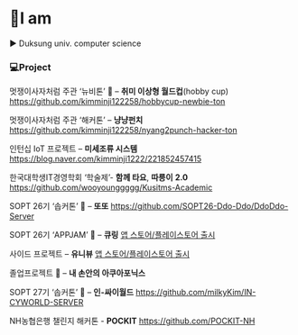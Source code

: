 

# :raising_hand:I am

:arrow_forward: Duksung univ. computer science



### :computer:Project

멋쟁이사자처럼 주관 ‘뉴비톤’ 🏅 – **취미 이상형 월드컵**(hobby cup) https://github.com/kimminji122258/hobbycup-newbie-ton

멋쟁이사자처럼 주관 ‘해커톤’ – **냥냥펀치** https://github.com/kimminji122258/nyang2punch-hacker-ton  

인턴십 IoT 프로젝트 – **미세조류  시스템** https://blog.naver.com/kimminji1222/221852457415

한국대학생IT경영학회 ‘학술제’- **함께 타요**, **따릉이** **2.0** https://github.com/wooyounggggg/Kusitms-Academic

SOPT 26기 ‘솝커톤’ 🥈 – **또또** https://github.com/SOPT26-Ddo-Ddo/DdoDdo-Server

SOPT 26기 ‘APPJAM’ 🥇 – **큐링** <a href="https://url.kr/5VHhj6">앱 스토어/플레이스토어 출시</a> <br>

사이드 프로젝트 – **유니뷰** <a href="http://www.uni-view.co.kr">앱 스토어/플레이스토어 출시</a> <br>
  
졸업프로젝트 🥇 – **내 손안의 아쿠아포닉스**

SOPT 27기 ‘솝커톤’ 🥈 – **인-싸이월드** https://github.com/milkyKim/IN-CYWORLD-SERVER

NH농협은행 챌린지 해커톤 - **POCKIT** https://github.com/POCKIT-NH
   
